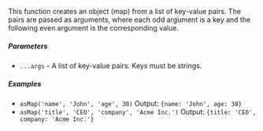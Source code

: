 This function creates an object (map) from a list of key-value pairs. The pairs are passed as arguments, where each odd argument is a key and the following even argument is the corresponding value.

##### Parameters
* `...args` - A list of key-value pairs. Keys must be strings.

##### Examples
* `asMap('name', 'John', 'age', 30)` Output: `{name: 'John', age: 30}`
* `asMap('title', 'CEO', 'company', 'Acme Inc.')` Output: `{title: 'CEO', company: 'Acme Inc.'}`
